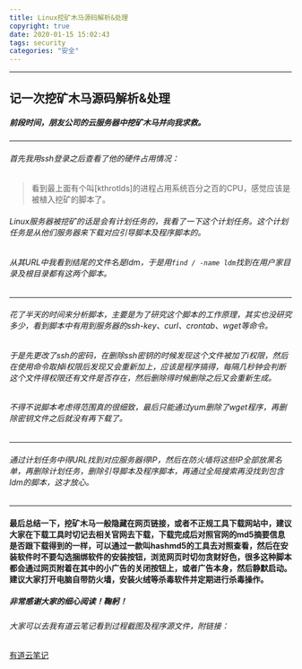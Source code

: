 ```yaml
---
title: Linux挖矿木马源码解析&处理
copyright: true
date: 2020-01-15 15:02:43
tags: security
categories: "安全"
---
```


------
## 记一次挖矿木马源码解析&处理

##### 前段时间，朋友公司的云服务器中挖矿木马并向我求救。

------
<!-- more -->

###### 首先我用ssh登录之后查看了他的硬件占用情况：

> 看到最上面有个叫[kthrotlds]的进程占用系统百分之百的CPU，感觉应该是被植入挖矿的脚本了。

###### Linux服务器被挖矿的话是会有计划任务的，我看了一下这个计划任务。这个计划任务是从他们服务器来下载对应引导脚本及程序脚本的。
###### 从其URL中我看到结尾的文件名是ldm，于是用`find / -name ldm`找到在用户家目录及根目录都有这两个脚本。

------

###### 花了半天的时间来分析脚本，主要是为了研究这个脚本的工作原理，其实也没研究多少，看到脚本中有用到服务器的ssh-key、curl、crontab、wget等命令。
###### 于是先更改了ssh的密码，在删除ssh密钥的时候发现这个文件被加了i权限，然后在使用命令取掉i权限后发现又会重新加上，应该是程序搞得，每隔几秒钟会判断这个文件得权限还有文件是否存在，然后删除得时候删除之后又会重新生成。
###### 不得不说脚本考虑得范围真的很细致，最后只能通过yum删除了wget程序，再删除密钥文件之后就没有再下载了。

------

###### 通过计划任务中得URL找到对应服务器得IP，然后在防火墙将这些IP全部放黑名单，再删除计划任务，删除引导脚本及程序脚本，再通过全局搜索再没找到包含ldm的脚本，这才放心。

------

####  最后总结一下，挖矿木马一般隐藏在网页链接，或者不正规工具下载网站中，建议大家在下载工具时切记去相关官网去下载，下载完成后对照官网的md5摘要信息是否跟下载得到的一样，可以通过一款叫hashmd5的工具去对照查看，然后在安装软件时不要勾选捆绑软件的安装按钮，浏览网页时切勿贪财好色，很多这种脚本都会通过网页附着在其中的小广告的关闭按钮上，或者广告本身，然后静默启动。建议大家打开电脑自带防火墙，安装火绒等杀毒软件并定期进行杀毒操作。
##### 非常感谢大家的细心阅读！鞠躬！

###### 大家可以去我有道云笔记看到过程截图及程序源文件，附链接：

[有道云笔记](http://note.youdao.com/noteshare?id=a284464f2b4e1b15cf0f762c35975897)

